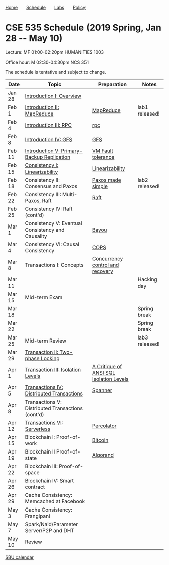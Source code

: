 

[Home](README.md) &nbsp; &nbsp; &nbsp;
[Schedule](schedule.md) &nbsp; &nbsp; &nbsp;
[Labs](labs.md) &nbsp; &nbsp; &nbsp;
[Policy](policy.md)

# CSE 535 Schedule (2019 Spring, Jan 28 -- May 10)

Lecture: MF 01:00-02:20pm HUMANITIES 1003 

Office hour: M 02:30-04:30pm NCS 351

The schedule is tentative and subject to change.

| Date   | Topic &nbsp;                                                      | Preparation                                                            | Notes          |
|--------|-------------------------------------------------------------------|------------------------------------------------------------------------|----------------|
| Jan 28 | [Introduction I: Overview](notes/01-intro.md)                     |                                                                        |                |
| Feb 1  | [Introduction II: MapReduce](notes/02-mapreduce.pdf)              | [MapReduce](readings/mapreduce.pdf)                                    | lab1 released! |
| Feb 4  | [Introduction III: RPC](notes/03-rpc.pdf)                         | [rpc](readings/rpc.pdf)                                                |                |
| Feb 8  | [Introduction IV: GFS](notes/04-gfs.pdf)                          | [GFS](readings/gfs.pdf)                                                |                |
| Feb 11 | [Introduction V: Primary-Backup Replication](notes/05-vmft.pdf)   | [VM Fault tolerance](readings/vm-ft.pdf)                               |                |
| Feb 15 | [Consistency I: Linearizability](notes/06-linear.pdf)             | [Linearizability](readings/linearizability.pdf)                        |                |
| Feb 18 | Consistency II: Consensus and Paxos                               | [Paxos made simple](readings/paxos.pdf)                                | lab2 released! |
| Feb 22 | Consistency III: Multi-Paxos, Raft                                | [Raft](readings/raft.pdf)                                              |                |
| Feb 25 | Consistency IV: Raft (cont'd)                                     |                                                                        |                |
| Mar 1  | Consistency V: Eventual Consistency and Causality                 | [Bayou](readings/bayou.pdf)                                            |                |
| Mar 4  | Consistency VI: Causal Consistency                                | [COPS](readings/cops.pdf)                                              |                |
| Mar 8  | Transactions I: Concepts                                          | [Concurrency control and recovery](readings/franklin97concurrency.pdf) |                |
| Mar 11 |                                                                   |                                                                        | Hacking day    |
| Mar 15 | Mid-term Exam                                                     |                                                                        |                |
| Mar 18 |                                                                   |                                                                        | Spring break   |
| Mar 22 |                                                                   |                                                                        | Spring break   |
| Mar 25 | Mid-term Review                                                   |                                                                        | lab3 released! |
| Mar 29 | [Transaction II: Two-phase Locking](notes/13-2pl.pdf)             |                                                                        |                |
| Apr 1  | [Transaction III: Isolation Levels](notes/14-isolation.pdf)       | [A Critique of ANSI SQL Isolation Levels](readings/si.pdf)             |                |
| Apr 5  | [Transactions IV: Distributed Transactions](notes/15-spanner.pdf) | [Spanner](readings/spanner.pdf)                                        |                |
| Apr 8  | Transactions V: Distributed Transactions (cont'd)                 |                                                                        |                |
| Apr 12 | [Transactions VI: Serverless](notes/16-percolator.pdf)            | [Percolator](readings/percolator.pdf)                                  |                |
| Apr 15 | Blockchain I: Proof-of-work                                       | [Bitcoin](readings/bitcoin.pdf)                                        |                |
| Apr 19 | Blockchain II Proof-of-state                                      | [Algorand](readings/algorand.pdf)                                      |                |
| Apr 22 | Blockchain III: Proof-of-space                                    |                                                                        |                |
| Apr 26 | Blockchain IV: Smart contract                                     |                                                                        |                |
| Apr 29 | Cache Consistency: Memcached at Facebook                          |                                                                        |                |
| May 3  | Cache Consistency: Frangipani                                     |                                                                        |                |
| May 7  | Spark/Naid/Parameter Server/P2P and DHT                           |                                                                        |                |
| May 10 | Review                                                            |                                                                        |                |





[SBU calendar](https://www.stonybrook.edu/commcms/registrar/calendars/_ucalcontent/fall18summer19.php)
